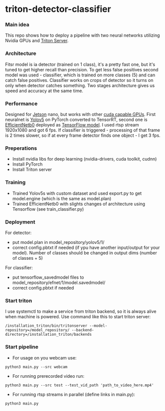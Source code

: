 # triton-detector-classifier

### Main idea
This repo shows how to deploy a pipeline with two neural networks utilizing Nvidia GPUs and [Triton Server](https://github.com/triton-inference-server).
### Architecture
Fitsr model is ia detector (trained on 1 class), it's a pretty fast one, but it's tuned to get higher recall than precision. To get less false positives second model was used - classifier, which is trained on more classes (5) and can catch false positives. Classifier works on crops of detector so it turns on only when detector catches something.
Two stages architecture gives us speed and accuracy at the same time.

### Performance
Designed for [Jetson](https://developer.nvidia.com/embedded-computing) nano, but works with other [cuda capable GPUs](https://developer.nvidia.com/cuda-gpus#compute). First neuralnet is [Yolov5](https://github.com/ultralytics/yolov5) on PyTorch converted to TensorRT, second one is [EfficientNetb0](https://arxiv.org/abs/1905.11946) deployed as [TensorFlow model](https://www.tensorflow.org/api_docs/python/tf/keras/applications/efficientnet).
I used rtsp stream 1920x1080 and got 6 fps. If classifier is triggered - processing of that frame is 2 times slower, so if at every frame detector finds one object - I get 3 fps.

### Preperations
- Install nvidia libs for deep learning (nvidia-drivers, cuda toolkit, cudnn)
- Install PyTorch
- Install Triton server

### Training
- Trained Yolov5s with custom dataset and used export.py to get model.engine (which is the same as model.plan)
- Trained EfficientNetb0 with slights changes of architecture using Tensorflow (see train_classifier.py)

### Deployment
For detector:
- put model.plan in model_repository/yolov5/1/
- correct config.pbtxt if needed (if ypu have another input/output for your model). Number of classes should be changed in output dims (number of classes + 5)

For classifier:
- put tensorflow_savedmodel files to model_repository/efnet/1/model.savedmodel/
- correct config.pbtxt if needed

### Start triton
I use systemctl to make a service from triton backend, so it is always alive when machine is powered. Use command like this to start triton server:
```
/installation_triton/bin/tritonserver --model-repository=/model_repository/ --backend-directory=/installation_triton/backends
```

### Start pipeline
- For usage on you webcam use:
```
python3 main.py --src webcam
```

- For running prerecorded video run:
```
python3 main.py --src test --test_vid_path 'path_to_video_here.mp4'
```

- For running rtsp streams in parallel (define links in main.py):
```
python3 main.py
```
